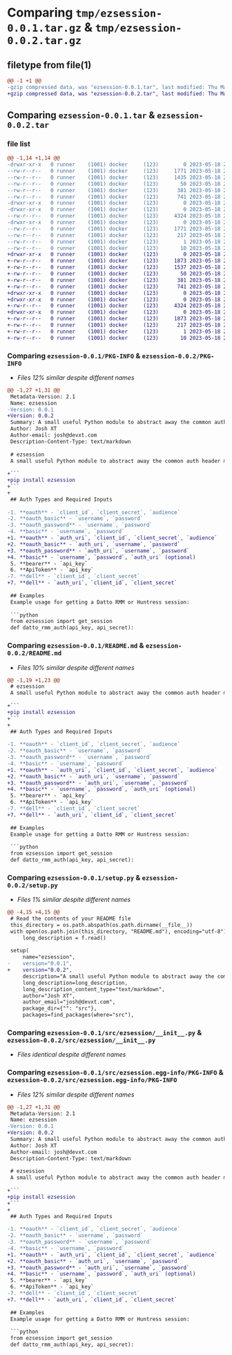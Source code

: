 # Comparing `tmp/ezsession-0.0.1.tar.gz` & `tmp/ezsession-0.0.2.tar.gz`

## filetype from file(1)

```diff
@@ -1 +1 @@
-gzip compressed data, was "ezsession-0.0.1.tar", last modified: Thu May 18 20:18:44 2023, max compression
+gzip compressed data, was "ezsession-0.0.2.tar", last modified: Thu May 18 21:43:43 2023, max compression
```

## Comparing `ezsession-0.0.1.tar` & `ezsession-0.0.2.tar`

### file list

```diff
@@ -1,14 +1,14 @@
-drwxr-xr-x   0 runner    (1001) docker     (123)        0 2023-05-18 20:18:44.013545 ezsession-0.0.1/
--rw-r--r--   0 runner    (1001) docker     (123)     1771 2023-05-18 20:18:44.013545 ezsession-0.0.1/PKG-INFO
--rw-r--r--   0 runner    (1001) docker     (123)     1435 2023-05-18 20:18:32.000000 ezsession-0.0.1/README.md
--rw-r--r--   0 runner    (1001) docker     (123)       50 2023-05-18 20:18:32.000000 ezsession-0.0.1/pyproject.toml
--rw-r--r--   0 runner    (1001) docker     (123)      381 2023-05-18 20:18:44.013545 ezsession-0.0.1/setup.cfg
--rw-r--r--   0 runner    (1001) docker     (123)      741 2023-05-18 20:18:32.000000 ezsession-0.0.1/setup.py
-drwxr-xr-x   0 runner    (1001) docker     (123)        0 2023-05-18 20:18:44.013545 ezsession-0.0.1/src/
-drwxr-xr-x   0 runner    (1001) docker     (123)        0 2023-05-18 20:18:44.013545 ezsession-0.0.1/src/ezsession/
--rw-r--r--   0 runner    (1001) docker     (123)     4324 2023-05-18 20:18:32.000000 ezsession-0.0.1/src/ezsession/__init__.py
-drwxr-xr-x   0 runner    (1001) docker     (123)        0 2023-05-18 20:18:44.013545 ezsession-0.0.1/src/ezsession.egg-info/
--rw-r--r--   0 runner    (1001) docker     (123)     1771 2023-05-18 20:18:44.000000 ezsession-0.0.1/src/ezsession.egg-info/PKG-INFO
--rw-r--r--   0 runner    (1001) docker     (123)      217 2023-05-18 20:18:44.000000 ezsession-0.0.1/src/ezsession.egg-info/SOURCES.txt
--rw-r--r--   0 runner    (1001) docker     (123)        1 2023-05-18 20:18:44.000000 ezsession-0.0.1/src/ezsession.egg-info/dependency_links.txt
--rw-r--r--   0 runner    (1001) docker     (123)       10 2023-05-18 20:18:44.000000 ezsession-0.0.1/src/ezsession.egg-info/top_level.txt
+drwxr-xr-x   0 runner    (1001) docker     (123)        0 2023-05-18 21:43:43.463143 ezsession-0.0.2/
+-rw-r--r--   0 runner    (1001) docker     (123)     1873 2023-05-18 21:43:43.463143 ezsession-0.0.2/PKG-INFO
+-rw-r--r--   0 runner    (1001) docker     (123)     1537 2023-05-18 21:43:29.000000 ezsession-0.0.2/README.md
+-rw-r--r--   0 runner    (1001) docker     (123)       50 2023-05-18 21:43:29.000000 ezsession-0.0.2/pyproject.toml
+-rw-r--r--   0 runner    (1001) docker     (123)      381 2023-05-18 21:43:43.463143 ezsession-0.0.2/setup.cfg
+-rw-r--r--   0 runner    (1001) docker     (123)      741 2023-05-18 21:43:29.000000 ezsession-0.0.2/setup.py
+drwxr-xr-x   0 runner    (1001) docker     (123)        0 2023-05-18 21:43:43.463143 ezsession-0.0.2/src/
+drwxr-xr-x   0 runner    (1001) docker     (123)        0 2023-05-18 21:43:43.463143 ezsession-0.0.2/src/ezsession/
+-rw-r--r--   0 runner    (1001) docker     (123)     4324 2023-05-18 21:43:29.000000 ezsession-0.0.2/src/ezsession/__init__.py
+drwxr-xr-x   0 runner    (1001) docker     (123)        0 2023-05-18 21:43:43.463143 ezsession-0.0.2/src/ezsession.egg-info/
+-rw-r--r--   0 runner    (1001) docker     (123)     1873 2023-05-18 21:43:43.000000 ezsession-0.0.2/src/ezsession.egg-info/PKG-INFO
+-rw-r--r--   0 runner    (1001) docker     (123)      217 2023-05-18 21:43:43.000000 ezsession-0.0.2/src/ezsession.egg-info/SOURCES.txt
+-rw-r--r--   0 runner    (1001) docker     (123)        1 2023-05-18 21:43:43.000000 ezsession-0.0.2/src/ezsession.egg-info/dependency_links.txt
+-rw-r--r--   0 runner    (1001) docker     (123)       10 2023-05-18 21:43:43.000000 ezsession-0.0.2/src/ezsession.egg-info/top_level.txt
```

### Comparing `ezsession-0.0.1/PKG-INFO` & `ezsession-0.0.2/PKG-INFO`

 * *Files 12% similar despite different names*

```diff
@@ -1,27 +1,31 @@
 Metadata-Version: 2.1
 Name: ezsession
-Version: 0.0.1
+Version: 0.0.2
 Summary: A small useful Python module to abstract away the common auth header methods used by different software vendors. The output is a requests session with the authentication headers built in.
 Author: Josh XT
 Author-email: josh@devxt.com
 Description-Content-Type: text/markdown
 
 # ezsession
 A small useful Python module to abstract away the common auth header methods used by different software vendors.  The output is a requests session with the authentication headers built in.
 
+```
+pip install ezsession
+```
+
 ## Auth Types and Required Inputs
 
-1. **oauth** - `client_id`, `client_secret`, `audience`
-2. **oauth_basic** - `username`, `password`
-3. **oauth_password** - `username`, `password`
-4. **basic** - `username`, `password`
+1. **oauth** - `auth_uri`, `client_id`, `client_secret`, `audience`
+2. **oauth_basic** - `auth_uri`, `username`, `password`
+3. **oauth_password** - `auth_uri`, `username`, `password`
+4. **basic** - `username`, `password`, `auth_uri` (optional)
 5. **bearer** - `api_key`
 6. **ApiToken** - `api_key`
-7. **dell** - `client_id`, `client_secret`
+7. **dell** - `auth_uri`, `client_id`, `client_secret`
 
 ## Examples
 Example usage for getting a Datto RMM or Huntress session:
 
 ```python
 from ezsession import get_session
 def datto_rmm_auth(api_key, api_secret):
```

### Comparing `ezsession-0.0.1/README.md` & `ezsession-0.0.2/README.md`

 * *Files 10% similar despite different names*

```diff
@@ -1,19 +1,23 @@
 # ezsession
 A small useful Python module to abstract away the common auth header methods used by different software vendors.  The output is a requests session with the authentication headers built in.
 
+```
+pip install ezsession
+```
+
 ## Auth Types and Required Inputs
 
-1. **oauth** - `client_id`, `client_secret`, `audience`
-2. **oauth_basic** - `username`, `password`
-3. **oauth_password** - `username`, `password`
-4. **basic** - `username`, `password`
+1. **oauth** - `auth_uri`, `client_id`, `client_secret`, `audience`
+2. **oauth_basic** - `auth_uri`, `username`, `password`
+3. **oauth_password** - `auth_uri`, `username`, `password`
+4. **basic** - `username`, `password`, `auth_uri` (optional)
 5. **bearer** - `api_key`
 6. **ApiToken** - `api_key`
-7. **dell** - `client_id`, `client_secret`
+7. **dell** - `auth_uri`, `client_id`, `client_secret`
 
 ## Examples
 Example usage for getting a Datto RMM or Huntress session:
 
 ```python
 from ezsession import get_session
 def datto_rmm_auth(api_key, api_secret):
```

### Comparing `ezsession-0.0.1/setup.py` & `ezsession-0.0.2/setup.py`

 * *Files 1% similar despite different names*

```diff
@@ -4,15 +4,15 @@
 # Read the contents of your README file
 this_directory = os.path.abspath(os.path.dirname(__file__))
 with open(os.path.join(this_directory, "README.md"), encoding="utf-8") as f:
     long_description = f.read()
 
 setup(
     name="ezsession",
-    version="0.0.1",
+    version="0.0.2",
     description="A small useful Python module to abstract away the common auth header methods used by different software vendors. The output is a requests session with the authentication headers built in.",
     long_description=long_description,
     long_description_content_type="text/markdown",
     author="Josh XT",
     author_email="josh@devxt.com",
     package_dir={"": "src"},
     packages=find_packages(where="src"),
```

### Comparing `ezsession-0.0.1/src/ezsession/__init__.py` & `ezsession-0.0.2/src/ezsession/__init__.py`

 * *Files identical despite different names*

### Comparing `ezsession-0.0.1/src/ezsession.egg-info/PKG-INFO` & `ezsession-0.0.2/src/ezsession.egg-info/PKG-INFO`

 * *Files 12% similar despite different names*

```diff
@@ -1,27 +1,31 @@
 Metadata-Version: 2.1
 Name: ezsession
-Version: 0.0.1
+Version: 0.0.2
 Summary: A small useful Python module to abstract away the common auth header methods used by different software vendors. The output is a requests session with the authentication headers built in.
 Author: Josh XT
 Author-email: josh@devxt.com
 Description-Content-Type: text/markdown
 
 # ezsession
 A small useful Python module to abstract away the common auth header methods used by different software vendors.  The output is a requests session with the authentication headers built in.
 
+```
+pip install ezsession
+```
+
 ## Auth Types and Required Inputs
 
-1. **oauth** - `client_id`, `client_secret`, `audience`
-2. **oauth_basic** - `username`, `password`
-3. **oauth_password** - `username`, `password`
-4. **basic** - `username`, `password`
+1. **oauth** - `auth_uri`, `client_id`, `client_secret`, `audience`
+2. **oauth_basic** - `auth_uri`, `username`, `password`
+3. **oauth_password** - `auth_uri`, `username`, `password`
+4. **basic** - `username`, `password`, `auth_uri` (optional)
 5. **bearer** - `api_key`
 6. **ApiToken** - `api_key`
-7. **dell** - `client_id`, `client_secret`
+7. **dell** - `auth_uri`, `client_id`, `client_secret`
 
 ## Examples
 Example usage for getting a Datto RMM or Huntress session:
 
 ```python
 from ezsession import get_session
 def datto_rmm_auth(api_key, api_secret):
```

